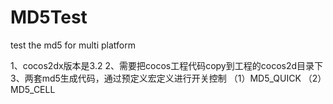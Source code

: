MD5Test
=======

test the md5 for multi platform

1、cocos2dx版本是3.2
2、需要把cocos工程代码copy到工程的cocos2d目录下
3、两套md5生成代码，通过预定义宏定义进行开关控制
	（1）MD5_QUICK
	（2）MD5_CELL
